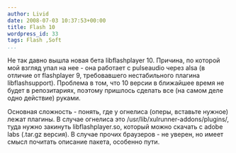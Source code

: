 ```yaml
---
author: Livid
date: 2008-07-03 10:37:53+00:00
title: Flash 10
wordpress_id: 33
tags: Flash ,Soft
...
```


Не так давно вышла новая бета libflashplayer 10. Причина, по которой мой
взгляд упал на нее - она работает с pulseaudio через alsa (в отличие от
flashplayer 9, требовавшего нестабильного плагина libflashsupport).
Проблема в том, что 10 версии в ближайшее время не будет в репозитариях,
поэтому пришлось сделать все (на самом деле одно действие) руками.


<!--more-->



Основная сложность - понять, где у огнелиса (оперы, вставьте нужное)
лежат плагины. В случае огнелиса это /usr/lib/xulrunner-addons/plugins/,
туда нужно закинуть libflashplayer.so, который можно скачать с adobe
labs (.tar.gz версия). В случае прочих браузеров - не уверен, но имеет
смысл почитать описание пакета, особенно пути.

